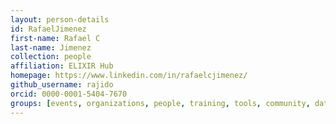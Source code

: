 ```yaml
---
layout: person-details
id: RafaelJimenez
first-name: Rafael C
last-name: Jimenez
collection: people
affiliation: ELIXIR Hub
homepage: https://www.linkedin.com/in/rafaelcjimenez/
github_username: rajido
orcid: 0000-0001-5404-7670
groups: [events, organizations, people, training, tools, community, datarepositories, beacons, community, samples]
---
```

